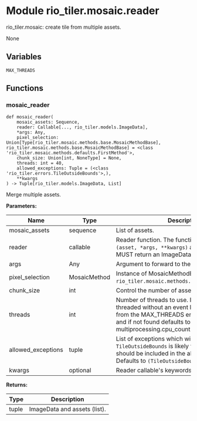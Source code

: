 # Module rio_tiler.mosaic.reader

rio_tiler.mosaic: create tile from multiple assets.

None

## Variables

```python3
MAX_THREADS
```

## Functions

    
### mosaic_reader

```python3
def mosaic_reader(
    mosaic_assets: Sequence,
    reader: Callable[..., rio_tiler.models.ImageData],
    *args: Any,
    pixel_selection: Union[Type[rio_tiler.mosaic.methods.base.MosaicMethodBase], rio_tiler.mosaic.methods.base.MosaicMethodBase] = <class 'rio_tiler.mosaic.methods.defaults.FirstMethod'>,
    chunk_size: Union[int, NoneType] = None,
    threads: int = 40,
    allowed_exceptions: Tuple = (<class 'rio_tiler.errors.TileOutsideBounds'>,),
    **kwargs
) -> Tuple[rio_tiler.models.ImageData, List]
```

    
Merge multiple assets.

**Parameters:**

| Name | Type | Description | Default |
|---|---|---|---|
| mosaic_assets | sequence | List of assets. | None |
| reader | callable | Reader function. The function MUST take `(asset, *args, **kwargs)` as arguments, and MUST return an ImageData. | None |
| args | Any | Argument to forward to the reader function. | None |
| pixel_selection | MosaicMethod | Instance of MosaicMethodBase class. Defaults to `rio_tiler.mosaic.methods.defaults.FirstMethod`. | `rio_tiler.mosaic.methods.defaults.FirstMethod` |
| chunk_size | int | Control the number of asset to process per loop. | None |
| threads | int | Number of threads to use. If <= 1, runs single threaded without an event loop. By default reads from the MAX_THREADS environment variable, and if not found defaults to multiprocessing.cpu_count() * 5. | None |
| allowed_exceptions | tuple | List of exceptions which will be ignored. Note: `TileOutsideBounds` is likely to be raised and should be included in the allowed_exceptions. Defaults to `(TileOutsideBounds, )`. | `(TileOutsideBounds, )` |
| kwargs | optional | Reader callable's keywords options. | None |

**Returns:**

| Type | Description |
|---|---|
| tuple | ImageData and assets (list). |